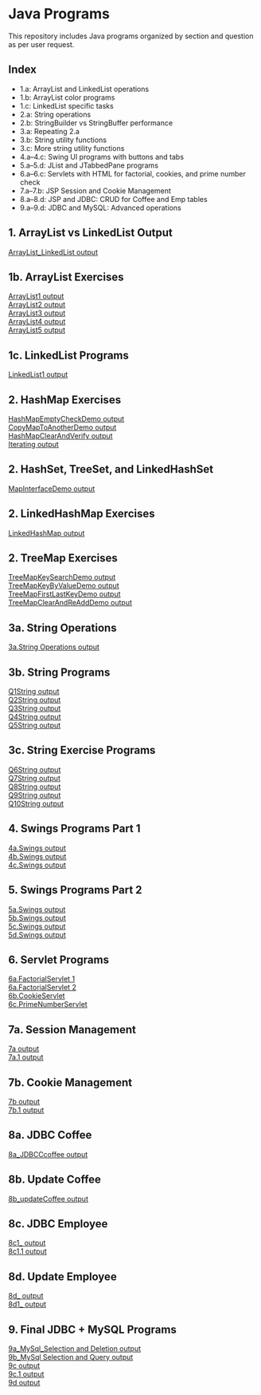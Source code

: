 
# Java Programs

This repository includes Java programs organized by section and question as per user request.

## Index

- 1.a: ArrayList and LinkedList operations  
- 1.b: ArrayList color programs  
- 1.c: LinkedList specific tasks  
- 2.a: String operations  
- 2.b: StringBuilder vs StringBuffer performance  
- 3.a: Repeating 2.a  
- 3.b: String utility functions  
- 3.c: More string utility functions  
- 4.a–4.c: Swing UI programs with buttons and tabs  
- 5.a–5.d: JList and JTabbedPane programs  
- 6.a–6.c: Servlets with HTML for factorial, cookies, and prime number check  
- 7.a–7.b: JSP Session and Cookie Management  
- 8.a–8.d: JSP and JDBC: CRUD for Coffee and Emp tables  
- 9.a–9.d: JDBC and MySQL: Advanced operations  


## 1. ArrayList vs LinkedList Output
[ArrayList_LinkedList output](https://github.com/LearnerSrush/java-program-with-output/blob/main/1.ArrayList_LinkedList/program1.png)

## 1b. ArrayList Exercises
[ArrayList1 output](https://github.com/LearnerSrush/java-program-with-output/blob/main/1_ArrayList_Exercises/ArrayList1.png)  
[ArrayList2 output](https://github.com/LearnerSrush/java-program-with-output/blob/main/1_ArrayList_Exercises/ArrayList2.png)  
[ArrayList3 output](https://github.com/LearnerSrush/java-program-with-output/blob/main/1_ArrayList_Exercises/ArrayList3.png)  
[ArrayList4 output](https://github.com/LearnerSrush/java-program-with-output/blob/main/1_ArrayList_Exercises/ArrayList4.png)  
[ArrayList5 output](https://github.com/LearnerSrush/java-program-with-output/blob/main/1_ArrayList_Exercises/ArrayList5.png)

## 1c. LinkedList Programs
[LinkedList1 output](https://github.com/LearnerSrush/java-program-with-output/blob/main/1_Linked%20List_Exercises/LinkedList1.png)

## 2. HashMap Exercises
[HashMapEmptyCheckDemo output](https://github.com/LearnerSrush/java-program-with-output/blob/main/2_HashMap_Ex/HashMapEmptyCheckDemo.png)  
[CopyMapToAnotherDemo output](https://github.com/LearnerSrush/java-program-with-output/blob/main/2_HashMap_Ex/CopyMapToAnotherDemo.png)  
[HashMapClearAndVerify output](https://github.com/LearnerSrush/java-program-with-output/blob/main/2_HashMap_Ex/HashMapClearAndVerify.png)  
[Iterating output](https://github.com/LearnerSrush/java-program-with-output/blob/main/2_HashMap_Ex/Iterating.png)

## 2. HashSet, TreeSet, and LinkedHashSet
[MapInterfaceDemo output](https://github.com/LearnerSrush/java-program-with-output/blob/main/2_HashSet,%20TreeSet%20and%20LinkedHashSet/MapInterfaceDemo.png)

## 2. LinkedHashMap Exercises
[LinkedHashMap output](https://github.com/LearnerSrush/java-program-with-output/blob/main/2_LinkedHashMap_Exercises/LinkedHashMapEldestRemovalDemo.png)

## 2. TreeMap Exercises
[TreeMapKeySearchDemo output](https://github.com/LearnerSrush/java-program-with-output/blob/main/2_TreeMap_Exercises/TreeMapKeySearchDemo.png)  
[TreeMapKeyByValueDemo output](https://github.com/LearnerSrush/java-program-with-output/blob/main/2_TreeMap_Exercises/TreeMapKeyByValueDemo.png)  
[TreeMapFirstLastKeyDemo output](https://github.com/LearnerSrush/java-program-with-output/blob/main/2_TreeMap_Exercises/TreeMapFirstLastKeyDemo.png)  
[TreeMapClearAndReAddDemo output](https://github.com/LearnerSrush/java-program-with-output/blob/main/2_TreeMap_Exercises/TreeMapClearAndReAddDemo.png)

## 3a. String Operations
[3a.String Operations output](https://github.com/LearnerSrush/java-program-with-output/blob/main/3a.StringOperations/2a.StringOperations.png)

## 3b. String Programs
[Q1String output](https://github.com/LearnerSrush/java-program-with-output/blob/main/3b.String%20programs/Q1String.png)  
[Q2String output](https://github.com/LearnerSrush/java-program-with-output/blob/main/3b.String%20programs/Q2String.png)  
[Q3String output](https://github.com/LearnerSrush/java-program-with-output/blob/main/3b.String%20programs/Q3String.png)  
[Q4String output](https://github.com/LearnerSrush/java-program-with-output/blob/main/3b.String%20programs/Q4String.png)  
[Q5String output](https://github.com/LearnerSrush/java-program-with-output/blob/main/3b.String%20programs/Q5String.png)

## 3c. String Exercise Programs
[Q6String output](https://github.com/LearnerSrush/java-program-with-output/blob/main/3c.%20String%20Exercise%20progams/Q6String.png)  
[Q7String output](https://github.com/LearnerSrush/java-program-with-output/blob/main/3c.%20String%20Exercise%20progams/Q7String.png)  
[Q8String output](https://github.com/LearnerSrush/java-program-with-output/blob/main/3c.%20String%20Exercise%20progams/Q8String.png)  
[Q9String output](https://github.com/LearnerSrush/java-program-with-output/blob/main/3c.%20String%20Exercise%20progams/Q9String.png)  
[Q10String output](https://github.com/LearnerSrush/java-program-with-output/blob/main/3c.%20String%20Exercise%20progams/Q10String.png)

## 4. Swings Programs Part 1
[4a.Swings output](https://github.com/LearnerSrush/java-program-with-output/blob/main/4a.SwingsPrograms/4aSwings.png)  
[4b.Swings output](https://github.com/LearnerSrush/java-program-with-output/blob/main/4a.SwingsPrograms/4bSwings.png)  
[4c.Swings output](https://github.com/LearnerSrush/java-program-with-output/blob/main/4a.SwingsPrograms/4c.png)

## 5. Swings Programs Part 2
[5a.Swings output](https://github.com/LearnerSrush/java-program-with-output/blob/main/5.Swing_programs/5aSwings.png)  
[5b.Swings output](https://github.com/LearnerSrush/java-program-with-output/blob/main/5.Swing_programs/5bSwings.png)  
[5c.Swings output](https://github.com/LearnerSrush/java-program-with-output/blob/main/5.Swing_programs/5c.Swings.png)  
[5d.Swings output](https://github.com/LearnerSrush/java-program-with-output/blob/main/5.Swing_programs/5d.Swings.png)

## 6. Servlet Programs
[6a.FactorialServlet 1](https://github.com/LearnerSrush/java-program-with-output/blob/main/6.Servlet%20Program/6a.factoriall.png)  
[6a.FactorialServlet 2](https://github.com/LearnerSrush/java-program-with-output/blob/main/6.Servlet%20Program/6a.Factorial.png)  
[6b.CookieServlet](https://github.com/LearnerSrush/java-program-with-output/blob/main/6.Servlet%20Program/6b.CookieServlet.png)  
[6c.PrimeNumberServlet](https://github.com/LearnerSrush/java-program-with-output/blob/main/6.Servlet%20Program/6c.PrimeNumberServlet.png)

## 7a. Session Management
[7a output](https://github.com/LearnerSrush/java-program-with-output/blob/main/7a_Session_Manangement/7a.jpeg)  
[7a.1 output](https://github.com/LearnerSrush/java-program-with-output/blob/main/7a_Session_Manangement/7a1.jpg)

## 7b. Cookie Management
[7b output](https://github.com/LearnerSrush/java-program-with-output/blob/main/7b_Cookie_Management/7b.jpg)  
[7b.1 output](https://github.com/LearnerSrush/java-program-with-output/blob/main/7b_Cookie_Management/7b1.jpg)

## 8a. JDBC Coffee
[8a_JDBCCcoffee output](https://github.com/LearnerSrush/java-program-with-output/blob/main/8a_JDBBCCoffee/8a_JDBCCcoffee.png)

## 8b. Update Coffee
[8b_updateCoffee output](https://github.com/LearnerSrush/java-program-with-output/blob/main/8b_updateCoffee/8b_updateCoffee.png)

## 8c. JDBC Employee
[8c1_ output](https://github.com/LearnerSrush/java-program-with-output/blob/main/8c_JDBCEmployee/8c1.jpg)  
[8c1.1 output](https://github.com/LearnerSrush/java-program-with-output/blob/main/8c_JDBCEmployee/8c1.1.jpg)

## 8d. Update Employee
[8d_ output](https://github.com/LearnerSrush/java-program-with-output/blob/main/8d_UpdateEmployee/8d.jpg)  
[8d1_ output](https://github.com/LearnerSrush/java-program-with-output/blob/main/8d_UpdateEmployee/8d1.jpg)

## 9. Final JDBC + MySQL Programs
[9a_MySql_Selection and Deletion output](https://github.com/LearnerSrush/java-program-with-output/blob/main/9_JDBCEmployee/9_MySqlSelectionAndDeletion.png)  
[9b_MySql Selection and Query output](https://github.com/LearnerSrush/java-program-with-output/blob/main/9_JDBCEmployee/9_MySqlSelectionAndQuery.png)  
[9c output](https://github.com/LearnerSrush/java-program-with-output/blob/main/9_JDBCEmployee/9c.jpg)  
[9c.1 output](https://github.com/LearnerSrush/java-program-with-output/blob/main/9_JDBCEmployee/9c.1.jpg)  
[9d output](https://github.com/LearnerSrush/java-program-with-output/blob/main/9_JDBCEmployee/9d.jpg)
